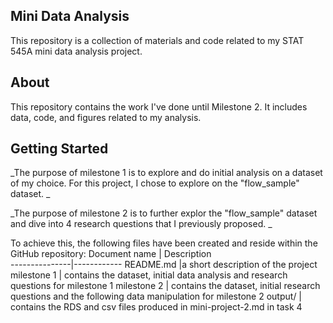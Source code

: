 ## Mini Data Analysis

This repository is a collection of materials and code related to my STAT 545A mini data analysis project.

## About

This repository contains the work I've done until Milestone 2. It includes data, code, and figures related to my analysis.

## Getting Started

_The purpose of milestone 1 is to explore and do initial analysis on a dataset of my choice. For this project, I chose to explore on the "flow_sample" dataset. _

_The purpose of milestone 2 is to further explor the "flow_sample" dataset and dive into 4 research questions that I previously proposed. _ 

To achieve this, the following files have been created and reside within the GitHub repository:
Document name  | Description     
---------------|------------
README.md |a short description of the project
milestone 1 | contains the dataset, initial data analysis and research questions for milestone 1
milestone 2 | contains the dataset, initial research questions and the following data manipulation for milestone 2
output/ | contains the RDS and csv files produced in mini-project-2.md in task 4

